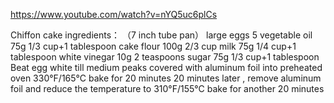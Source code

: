 https://www.youtube.com/watch?v=nYQ5uc6plCs


Chiffon cake ingredients：
（7 inch tube pan）
large eggs   5
vegetable oil  75g    1/3 cup+1  tablespoon
cake flour 100g  2/3 cup
milk  75g  1/4 cup+1 tablespoon
white vinegar  10g 2 teaspoons
sugar 75g  1/3 cup+1 tablespoon
Beat egg white till medium peaks
covered with aluminum foil  into preheated oven 330°F/165°C  bake for 20 minutes
20 minutes later , remove aluminum foil and reduce the temperature to 310°F/155°C  bake for another 20 minutes